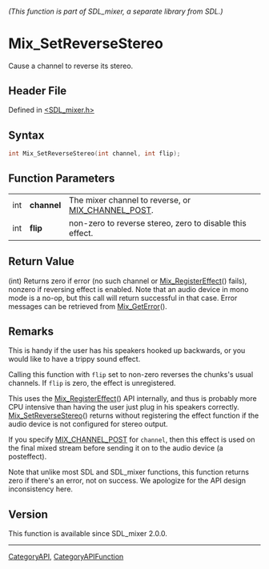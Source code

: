 ###### (This function is part of SDL_mixer, a separate library from SDL.)
# Mix_SetReverseStereo

Cause a channel to reverse its stereo.

## Header File

Defined in [<SDL_mixer.h>](https://github.com/libsdl-org/SDL_mixer/blob/SDL2/include/SDL_mixer.h)

## Syntax

```c
int Mix_SetReverseStereo(int channel, int flip);
```

## Function Parameters

|     |             |                                                                        |
| --- | ----------- | ---------------------------------------------------------------------- |
| int | **channel** | The mixer channel to reverse, or [MIX_CHANNEL_POST](MIX_CHANNEL_POST). |
| int | **flip**    | non-zero to reverse stereo, zero to disable this effect.               |

## Return Value

(int) Returns zero if error (no such channel or
[Mix_RegisterEffect](Mix_RegisterEffect)() fails), nonzero if reversing
effect is enabled. Note that an audio device in mono mode is a no-op, but
this call will return successful in that case. Error messages can be
retrieved from [Mix_GetError](Mix_GetError)().

## Remarks

This is handy if the user has his speakers hooked up backwards, or you
would like to have a trippy sound effect.

Calling this function with `flip` set to non-zero reverses the chunks's
usual channels. If `flip` is zero, the effect is unregistered.

This uses the [Mix_RegisterEffect](Mix_RegisterEffect)() API internally,
and thus is probably more CPU intensive than having the user just plug in
his speakers correctly. [Mix_SetReverseStereo](Mix_SetReverseStereo)()
returns without registering the effect function if the audio device is not
configured for stereo output.

If you specify [MIX_CHANNEL_POST](MIX_CHANNEL_POST) for `channel`, then
this effect is used on the final mixed stream before sending it on to the
audio device (a posteffect).

Note that unlike most SDL and SDL_mixer functions, this function returns
zero if there's an error, not on success. We apologize for the API design
inconsistency here.

## Version

This function is available since SDL_mixer 2.0.0.

----
[CategoryAPI](CategoryAPI), [CategoryAPIFunction](CategoryAPIFunction)

